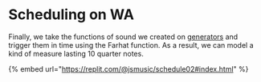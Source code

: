 # Scheduling on WA

Finally, we take the functions of sound we created on [generators](../webaudio/generators/) and trigger them in time using the Farhat function. As a result, we can model a kind of measure lasting 10 quarter notes.&#x20;

{% embed url="https://replit.com/@jsmusic/schedule02#index.html" %}

